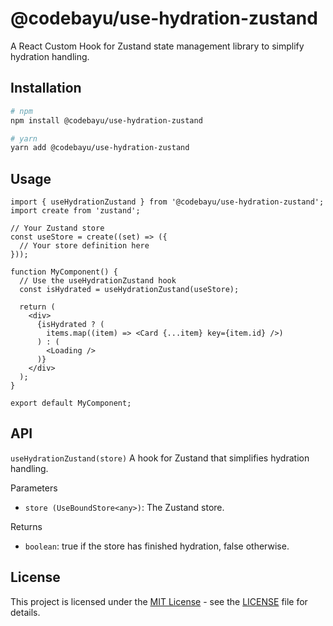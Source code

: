 # @codebayu/use-hydration-zustand

A React Custom Hook for Zustand state management library to simplify hydration handling.

## Installation

```bash
# npm
npm install @codebayu/use-hydration-zustand

# yarn
yarn add @codebayu/use-hydration-zustand
```

## Usage

```tsx
import { useHydrationZustand } from '@codebayu/use-hydration-zustand';
import create from 'zustand';

// Your Zustand store
const useStore = create((set) => ({
  // Your store definition here
}));

function MyComponent() {
  // Use the useHydrationZustand hook
  const isHydrated = useHydrationZustand(useStore);

  return (
    <div>
      {isHydrated ? (
        items.map((item) => <Card {...item} key={item.id} />)
      ) : (
        <Loading />
      )}
    </div>
  );
}

export default MyComponent;
```

## API

`useHydrationZustand(store)`
A hook for Zustand that simplifies hydration handling.

Parameters

- `store (UseBoundStore<any>)`: The Zustand store.

Returns

- `boolean`: true if the store has finished hydration, false otherwise.

## License

This project is licensed under the [MIT License](https://opensource.org/licenses/MIT) - see the [LICENSE](LICENSE) file for details.
